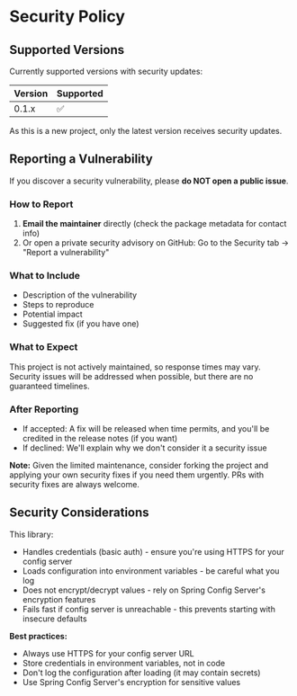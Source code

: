 # Security Policy

## Supported Versions

Currently supported versions with security updates:

| Version | Supported          |
| ------- | ------------------ |
| 0.1.x   | :white_check_mark: |

As this is a new project, only the latest version receives security updates.

## Reporting a Vulnerability

If you discover a security vulnerability, please **do NOT open a public issue**.

### How to Report

1. **Email the maintainer** directly (check the package metadata for contact info)
2. Or open a private security advisory on GitHub: Go to the Security tab → "Report a vulnerability"

### What to Include

- Description of the vulnerability
- Steps to reproduce
- Potential impact
- Suggested fix (if you have one)

### What to Expect

This project is not actively maintained, so response times may vary. Security issues will be addressed when possible, but there are no guaranteed timelines.

### After Reporting

- If accepted: A fix will be released when time permits, and you'll be credited in the release notes (if you want)
- If declined: We'll explain why we don't consider it a security issue

**Note:** Given the limited maintenance, consider forking the project and applying your own security fixes if you need them urgently. PRs with security fixes are always welcome.

## Security Considerations

This library:
- Handles credentials (basic auth) - ensure you're using HTTPS for your config server
- Loads configuration into environment variables - be careful what you log
- Does not encrypt/decrypt values - rely on Spring Config Server's encryption features
- Fails fast if config server is unreachable - this prevents starting with insecure defaults

**Best practices:**
- Always use HTTPS for your config server URL
- Store credentials in environment variables, not in code
- Don't log the configuration after loading (it may contain secrets)
- Use Spring Config Server's encryption for sensitive values
